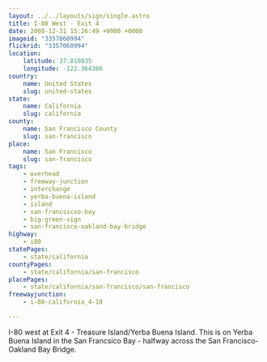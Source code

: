 ```yaml
---
layout: ../../layouts/sign/single.astro
title: I-80 West - Exit 4
date: 2008-12-31 15:26:49 +0000 +0000
imageid: "3357060994"
flickrid: "3357060994"
location:
    latitude: 37.810835
    longitude: -122.364306
country:
    name: United States
    slug: united-states
state:
    name: California
    slug: california
county:
    name: San Francisco County
    slug: san-francisco
place:
    name: San Francisco
    slug: san-francisco
tags:
    - overhead
    - freeway-junction
    - interchange
    - yerba-buena-island
    - island
    - san-francsicso-bay
    - big-green-sign
    - san-francisco-oakland-bay-bridge
highway:
    - i80
statePages:
    - state/california
countyPages:
    - state/california/san-francisco
placePages:
    - state/california/san-francisco/san-francisco
freewayjunction:
    - i-80-california_4-18

---
```

I-80 west at Exit 4 - Treasure Island/Yerba Buena Island. This is on Yerba Buena Island in the San Francsico Bay - halfway across the San Francisco-Oakland Bay Bridge.